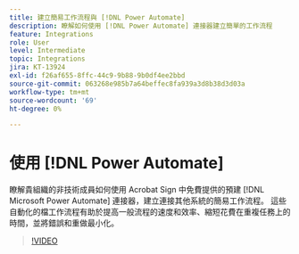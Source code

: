 ```yaml
---
title: 建立簡易工作流程與 [!DNL Power Automate]
description: 瞭解如何使用 [!DNL Power Automate] 連接器建立簡單的工作流程
feature: Integrations
role: User
level: Intermediate
topic: Integrations
jira: KT-13924
exl-id: f26af655-8ffc-44c9-9b88-9b0df4ee2bbd
source-git-commit: 063268e985b7a64beffec8fa939a3d8b38d3d03a
workflow-type: tm+mt
source-wordcount: '69'
ht-degree: 0%

---
```


# 使用 [!DNL Power Automate]

瞭解貴組織的非技術成員如何使用 Acrobat Sign 中免費提供的預建 [!DNL Microsoft Power Automate] 連接器，建立連接其他系統的簡易工作流程。 這些自動化的檔工作流程有助於提高一般流程的速度和效率、縮短花費在重複任務上的時間，並將錯誤和重做最小化。


>[!VIDEO](https://video.tv.adobe.com/v/3424251?quality=12&learn=on&hidetitle=true)
